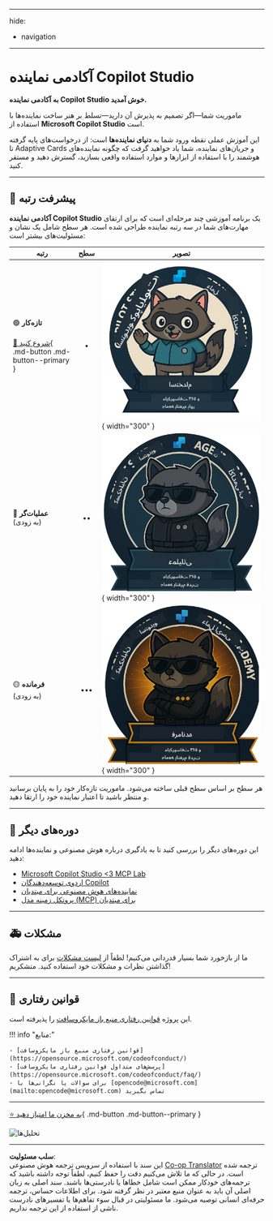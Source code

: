 <!--
CO_OP_TRANSLATOR_METADATA:
{
  "original_hash": "15e57e059ce7689d602d7853187235cd",
  "translation_date": "2025-10-21T17:35:30+00:00",
  "source_file": "docs/index.md",
  "language_code": "fa"
}
-->
---
hide:
- navigation
---

# آکادمی نماینده Copilot Studio

**به آکادمی نماینده Copilot Studio خوش آمدید.**  

ماموریت شما—اگر تصمیم به پذیرش آن دارید—تسلط بر هنر ساخت نماینده‌ها با استفاده از **Microsoft Copilot Studio** است.

این آموزش عملی نقطه ورود شما به **دنیای نماینده‌ها** است: از درخواست‌های پایه گرفته تا Adaptive Cards و جریان‌های نماینده، شما یاد خواهید گرفت که چگونه نماینده‌های هوشمند را با استفاده از ابزارها و موارد استفاده واقعی بسازید، گسترش دهید و مستقر کنید.

---

## 🏅 پیشرفت رتبه

**آکادمی نماینده Copilot Studio** یک برنامه آموزشی چند مرحله‌ای است که برای ارتقای مهارت‌های شما در سه رتبه نماینده طراحی شده است. هر سطح شامل یک نشان و مسئولیت‌های بیشتر است:

| رتبه             | سطح | تصویر |
|------------------|:-----:|--------|
| 🟢 **تازه‌کار**</br></br>[🚀 شروع کنید](https://aka.ms/agent-academy-recruit){ .md-button .md-button--primary }     | •     | ![نشان تازه‌کار](../../../translated_images/mcs-agent-academy-recruit-badge.ae42fcac011188229cda7c92da096df498ae9d647b2f66c6edf16befbbcbb339.fa.png){ width="300" }     |
| 🔵 **عملیات‌گر**</br>(به زودی)   | ••    | ![نشان عملیات‌گر](../../../translated_images/mcs-agent-academy-operative-badge.1366e342a9b895d01f94429b640bca24ed169dbcb9dc099ba149b92825c7a0ac.fa.png){ width="300" } |
| 🟡 **فرمانده**</br>(به زودی)    | •••   | ![نشان فرمانده](../../../translated_images/mcs-agent-academy-commander-badge.a62ed6b9c3c9bf697286fbfd692b3dddc69a95d0d519b8776667a7bd50e2a183.fa.png){ width="300" } |

هر سطح بر اساس سطح قبلی ساخته می‌شود. ماموریت تازه‌کار خود را به پایان برسانید و منتظر باشید تا اعتبار نماینده خود را ارتقا دهید.

---

## 🎒 دوره‌های دیگر

این دوره‌های دیگر را بررسی کنید تا به یادگیری درباره هوش مصنوعی و نماینده‌ها ادامه دهید:

- [Microsoft Copilot Studio <3 MCP Lab](https://aka.ms/mcsmcplab)
- [اردوی توسعه‌دهندگان Copilot](https://microsoft.github.io/copilot-camp/)
- [نماینده‌های هوش مصنوعی برای مبتدیان](https://microsoft.github.io/ai-agents-for-beginners/)
- [پروتکل زمینه مدل (MCP) برای مبتدیان](https://github.com/microsoft/mcp-for-beginners)

---

## 🚑 مشکلات

ما از بازخورد شما بسیار قدردانی می‌کنیم! لطفاً از [لیست مشکلات](https://github.com/microsoft/agent-academy/issues) برای به اشتراک گذاشتن نظرات و مشکلات خود استفاده کنید. متشکریم!

---

## 📜 قوانین رفتاری

این پروژه [قوانین رفتاری منبع باز مایکروسافت](https://opensource.microsoft.com/codeofconduct/) را پذیرفته است.

!!! info "منابع:"

    - [قوانین رفتاری منبع باز مایکروسافت](https://opensource.microsoft.com/codeofconduct/)
    - [پرسش‌های متداول قوانین رفتاری مایکروسافت](https://opensource.microsoft.com/codeofconduct/faq/)
    - برای سوالات یا نگرانی‌ها با [opencode@microsoft.com](mailto:opencode@microsoft.com) تماس بگیرید

---

[⭐️ به مخزن ما امتیاز دهید](https://github.com/microsoft/agent-academy){ .md-button .md-button--primary }

<!-- markdownlint-disable-next-line MD033 -->
<img src="https://m365-visitor-stats.azurewebsites.net/agent-academy/index" alt="تحلیل‌ها" />

---

**سلب مسئولیت**:  
این سند با استفاده از سرویس ترجمه هوش مصنوعی [Co-op Translator](https://github.com/Azure/co-op-translator) ترجمه شده است. در حالی که ما تلاش می‌کنیم دقت را حفظ کنیم، لطفاً توجه داشته باشید که ترجمه‌های خودکار ممکن است شامل خطاها یا نادرستی‌ها باشند. سند اصلی به زبان اصلی آن باید به عنوان منبع معتبر در نظر گرفته شود. برای اطلاعات حساس، ترجمه حرفه‌ای انسانی توصیه می‌شود. ما مسئولیتی در قبال سوء تفاهم‌ها یا تفسیرهای نادرست ناشی از استفاده از این ترجمه نداریم.
